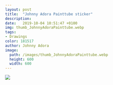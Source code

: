 ```yaml
---
layout: post
title:  "Johnny Adora Painttube sticker"
description: 
date:   2019-10-04 10:51:47 +0100
img: thumb_JohnnyAdoraPainttube.webp
tags: 
- Drawings
color: 181517
author: Johnny Adora
image:
  path: /images/thumb_JohnnyAdoraPainttube.webp
  height: 600
  width: 600
---
```


![]({{site.baseurl}}/images/JohnnyAdoraPainttube.webp)